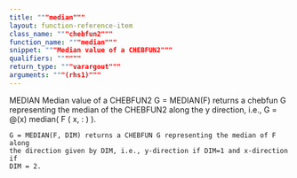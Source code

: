 ```yaml
---
title: """median"""
layout: function-reference-item
class_name: """chebfun2"""
function_name: """median"""
snippet: """Median value of a CHEBFUN2"""
qualifiers: """"""
return_type: """varargout"""
arguments: """(rhs1)"""
---
```


 MEDIAN   Median value of a CHEBFUN2
    G = MEDIAN(F) returns a chebfun G representing the median of the CHEBFUN2
    along the y direction, i.e., G = @(x) median( F ( x, : ) ).
 
    G = MEDIAN(F, DIM) returns a CHEBFUN G representing the median of F along
    the direction given by DIM, i.e., y-direction if DIM=1 and x-direction if
    DIM = 2.
